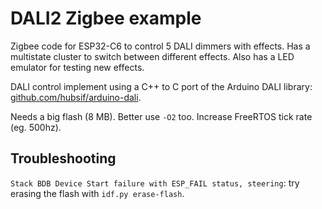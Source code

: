# DALI2 Zigbee example

Zigbee code for ESP32-C6 to control 5 DALI dimmers with effects. Has a multistate cluster to
switch between different effects. Also has a LED emulator for testing new effects.

DALI control implement using a C++ to C port of the Arduino DALI library: [github.com/hubsif/arduino-dali](https://github.com/hubsif/arduino-dali).

Needs a big flash (8 MB). Better use `-O2` too. Increase FreeRTOS tick rate (eg. 500hz).

## Troubleshooting

`Stack BDB Device Start failure with ESP_FAIL status, steering`: try erasing the flash with
`idf.py erase-flash`.


